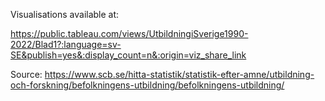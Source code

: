 Visualisations available at:

https://public.tableau.com/views/UtbildningiSverige1990-2022/Blad1?:language=sv-SE&publish=yes&:display_count=n&:origin=viz_share_link

Source: https://www.scb.se/hitta-statistik/statistik-efter-amne/utbildning-och-forskning/befolkningens-utbildning/befolkningens-utbildning/ 
